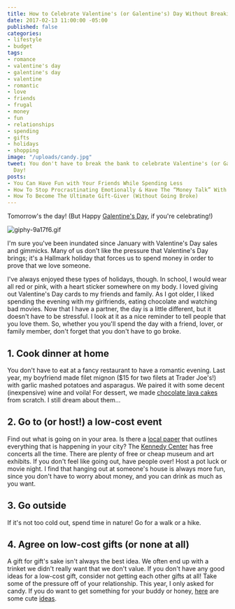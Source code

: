 ```yaml
---
title: How to Celebrate Valentine's (or Galentine's) Day Without Breaking the Bank
date: 2017-02-13 11:00:00 -05:00
published: false
categories:
- lifestyle
- budget
tags:
- romance
- valentine's day
- galentine's day
- valentine
- romantic
- love
- friends
- frugal
- money
- fun
- relationships
- spending
- gifts
- holidays
- shopping
image: "/uploads/candy.jpg"
tweet: You don't have to break the bank to celebrate Valentine's (or Galentine's)
  Day!
posts:
- You Can Have Fun with Your Friends While Spending Less
- How To Stop Procrastinating Emotionally & Have The “Money Talk” With Your S.O.
- How To Become The Ultimate Gift-Giver (Without Going Broke)
---
```


Tomorrow's the day! (But Happy [Galentine's Day](https://www.bustle.com/articles/141646-what-is-galentines-day-leslie-knopes-favorite-holiday-is-something-we-should-all-celebrate), if you're celebrating!) 

![giphy-9a17f6.gif](/uploads/giphy-9a17f6.gif)

I'm sure you've been inundated since January with Valentine's Day sales and gimmicks. Many of us don't like the pressure that Valentine's Day brings; it's a Hallmark holiday that forces us to spend money in order to prove that we love someone.

I've always enjoyed these types of holidays, though. In school, I would wear all red or pink, with a heart sticker somewhere on my body. I loved giving out Valentine's Day cards to my friends and family. As I got older, I liked spending the evening with my girlfriends, eating chocolate and watching bad movies. Now that I have a partner, the day is a little different, but it doesn't have to be stressful. I look at it as a nice reminder to tell people that you love them. So, whether you you'll spend the day with a friend, lover, or family member, don't forget that you don't have to go broke.

## 1. Cook dinner at home

You don't have to eat at a fancy restaurant to have a romantic evening. Last year, my boyfriend made filet mignon ($15 for two filets at Trader Joe's!) with garlic mashed potatoes and asparagus. We paired it with some decent (inexpensive) wine and voila! For dessert, we made [chocolate lava cakes](http://www.foodnetwork.com/recipes/paula-deen/molten-lava-cakes-recipe.html) from scratch. I still dream about them...

## 2. Go to (or host!) a low-cost event

Find out what is going on in your area. Is there a [local paper](http://local.washingtoncitypaper.com/tag-family/see-and-do-categories) that outlines everything that is happening in your city? The [Kennedy Center](https://m.kennedy-center.org/home/mscalendar/) has free concerts all the time. There are plenty of free or cheap museum and art exhibits. If you don't feel like going out, have people over! Host a pot luck or movie night. I find that hanging out at someone's house is always more fun, since you don't have to worry about money, and you can drink as much as you want.

## 3. Go outside

If it's not too cold out, spend time in nature! Go for a walk or a hike.

## 4. Agree on low-cost gifts (or none at all)

A gift for gift's sake isn't always the best idea. We often end up with a trinket we didn't really want that we don't value. If you don't have any good ideas for a low-cost gift, consider not getting each other gifts at all! Take some of the pressure off of your relationship. This year, I only asked for candy. If you do want to get something for your buddy or honey, [here](https://www.buzzfeed.com/anamariaglavan/valentines-day-gifts-for-under-25?utm_term=.jkP2ww97RK#.jc56KKZ5yg) are some cute [ideas](https://www.buzzfeed.com/maitlandquitmeyer/valentines-day-gifts-that-only-look-expensive-24-gifts-fo?utm_term=.epRr55bRxJ#.gaqxdd8v3W).